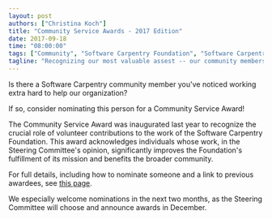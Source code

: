```yaml
---
layout: post
authors: ["Christina Koch"]
title: "Community Service Awards - 2017 Edition"
date: 2017-09-18
time: "08:00:00"
tags: ["Community", "Software Carpentry Foundation", "Software Carpentry"]
tagline: "Recognizing our most valuable assest -- our community members"
---
```


Is there a Software Carpentry community member you've noticed working 
extra hard to help our organization?  

If so, consider nominating this person for a Community Service Award!

The Community Service Award was inaugurated last year 
to recognize the crucial role of volunteer contributions
to the work of the Software Carpentry Foundation.  This award acknowledges 
individuals whose work, in the Steering Committee's opinion, significantly improves the 
Foundation's fulfillment of its mission and benefits the broader community. 

For full details, including how to nominate someone and a link to previous awardees,
see [this page](https://software-carpentry.org/scf/awards/). 

We especially welcome nominations in the next two months, as 
the Steering Committee will choose and 
announce awards in December.  
